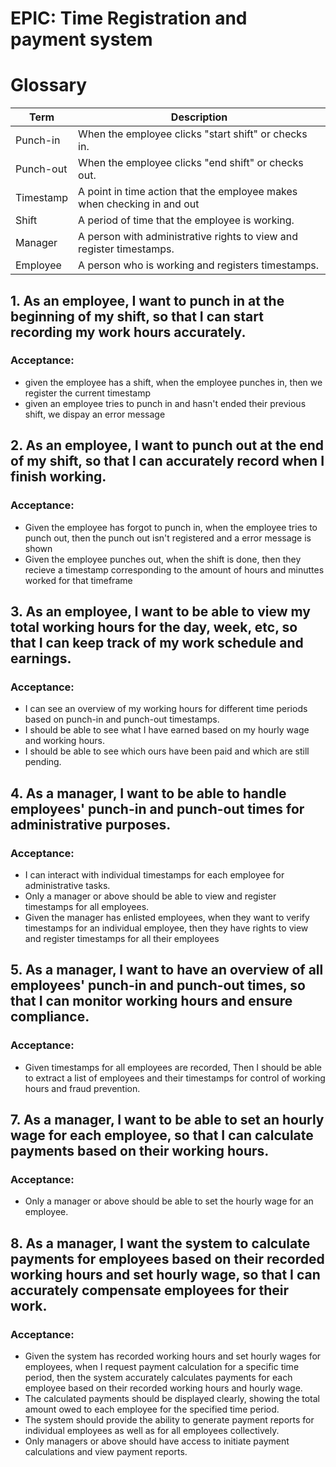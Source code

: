 # EPIC: Time Registration and payment system

# Glossary

| Term      | Description                                                             |
| --------- | ----------------------------------------------------------------------- |
| Punch-in  | When the employee clicks "start shift" or checks in.                    |
| Punch-out | When the employee clicks "end shift" or checks out.                     |
| Timestamp | A point in time action that the employee makes when checking in and out |
| Shift     | A period of time that the employee is working.                          |
| Manager   | A person with administrative rights to view and register timestamps.    |
| Employee  | A person who is working and registers timestamps.                       |

## 1. As an employee, I want to punch in at the beginning of my shift, so that I can start recording my work hours accurately.

### Acceptance:

- given the employee has a shift, when the employee punches in, then we register the current timestamp
- given an employee tries to punch in and hasn't ended their previous shift, we dispay an error message

## 2. As an employee, I want to punch out at the end of my shift, so that I can accurately record when I finish working.

### Acceptance:

- Given the employee has forgot to punch in, when the employee tries to punch out, then the punch out isn't registered and a error message is shown
- Given the employee punches out, when the shift is done, then they recieve a timestamp corresponding to the amount of hours and minuttes worked for that timeframe

## 3. As an employee, I want to be able to view my total working hours for the day, week, etc, so that I can keep track of my work schedule and earnings.

### Acceptance:

- I can see an overview of my working hours for different time periods based on punch-in and punch-out timestamps.
- I should be able to see what I have earned based on my hourly wage and working hours.
- I should be able to see which ours have been paid and which are still pending.

## 4. As a manager, I want to be able to handle employees' punch-in and punch-out times for administrative purposes.

### Acceptance:

- I can interact with individual timestamps for each employee for administrative tasks.
- Only a manager or above should be able to view and register timestamps for all employees.
- Given the manager has enlisted employees, when they want to verify timestamps for an individual employee, then they have rights to view and register timestamps for all their employees

## 5. As a manager, I want to have an overview of all employees' punch-in and punch-out times, so that I can monitor working hours and ensure compliance.

### Acceptance:

- Given timestamps for all employees are recorded, Then I should be able to extract a list of employees and their timestamps for control of working hours and fraud prevention.

## 7. As a manager, I want to be able to set an hourly wage for each employee, so that I can calculate payments based on their working hours.

### Acceptance:

- Only a manager or above should be able to set the hourly wage for an employee.

## 8. As a manager, I want the system to calculate payments for employees based on their recorded working hours and set hourly wage, so that I can accurately compensate employees for their work.

### Acceptance:

- Given the system has recorded working hours and set hourly wages for employees, when I request payment calculation for a specific time period, then the system accurately calculates payments for each employee based on their recorded working hours and hourly wage.
- The calculated payments should be displayed clearly, showing the total amount owed to each employee for the specified time period.
- The system should provide the ability to generate payment reports for individual employees as well as for all employees collectively.
- Only managers or above should have access to initiate payment calculations and view payment reports.
